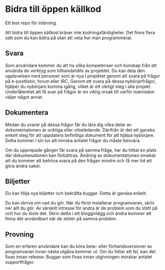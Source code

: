 # Bidra till öppen källkod

Ett test repo för inlärning.

Att bidra till öppen källkod kräver inte kodningsfärdigheter. Det finns flera sätt som du kan bidra på utan att veta hur man programmerar.


## Svara

Som användare kommer du att ha olika kompetenser och kunskap från att använda de verktyg som tillhandahålls av projektet. Du kan dela den upplevelsen med personer som är nya i projektet genom att svara på frågor på e-postlistor, forum eller IRC. Genom att svara på dessa nybörjarfrågor, hjälper du nybörjare komma igång, vilket är ett viktigt steg i alla projekt. Underlåtenhet att få svar på frågor är en viktig orsak till varför människor väljer något annat.

## Dokumentera

Medan du svarar på dessa frågor får du lära dig vilka delar av dokumentationen är oriktiga eller vilseledande. Därifrån är det ett ganska enkelt steg för att uppdatera befintliga dokument för att hjälpa nybörjare. Detta kommer i sin tur att minska antalet frågor du måste besvara.

Om du upprepade gånger får svara på samma fråga, har du hittat en plats där dokumenationen kan förbättras. Ändring av dokumentationen innebär att du kommer att behöva svara på den frågan mindre och få mer tid att göra andra saker.

## Biljetter

Du kan följa nya biljetter och bekräfta buggar. Detta är ganska enkelt.

Du kan skriva om vad du gör. När du först installerar programvaran, skriv ner allt du gör. Av särskilt intresse för andra är de problem som du stött på och hur du löste det. Skriv detta i ett blogginlägg och andra kommer att finna det användbart när de stöter på samma problem.

## Provning

Som en erfaren användare kan du köra beta- eller förhandsversioner av programvaran innan nästa utgåva kommer ut. Om du hittar ett fel, kan det fixas innan release. Buggar som fixas innan utgivningen minskar antalet supportfrågor.

